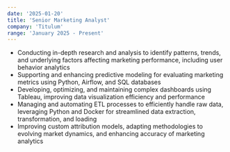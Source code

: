 ```yaml
---
date: '2025-01-20'
title: 'Senior Marketing Analyst'
company: 'Titulum'
range: 'January 2025 - Present'
---
```


- Conducting in-depth research and analysis to identify patterns, trends, and underlying factors affecting marketing performance, including user behavior analytics
- Supporting and enhancing predictive modeling for evaluating marketing metrics using Python, Airflow, and SQL databases
- Developing, optimizing, and maintaining complex dashboards using Tableau, improving data visualization efficiency and performance
- Managing and automating ETL processes to efficiently handle raw data, leveraging Python and Docker for streamlined data extraction, transformation, and loading
- Improving custom attribution models, adapting methodologies to evolving market dynamics, and enhancing accuracy of marketing analytics 



